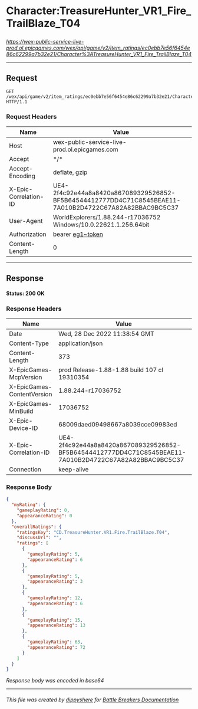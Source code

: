 # Character:TreasureHunter_VR1_Fire_TrailBlaze_T04

#####

*https://wex-public-service-live-prod.ol.epicgames.com/wex/api/game/v2/item_ratings/ec0ebb7e56f6454e86c62299a7b32e21/Character%3ATreasureHunter_VR1_Fire_TrailBlaze_T04*

___

## Request

```http request
GET /wex/api/game/v2/item_ratings/ec0ebb7e56f6454e86c62299a7b32e21/Character%3ATreasureHunter_VR1_Fire_TrailBlaze_T04 HTTP/1.1
```





### Request Headers

| Name | Value |
|---|---|
| Host | wex-public-service-live-prod.ol.epicgames.com |
| Accept | \*/\* |
| Accept-Encoding | deflate, gzip |
| X-Epic-Correlation-ID | UE4-2f4c92e44a8a8420a867089329526852-BF5B64544412777DD4C71C8545BEAE11-7A010B2D4722C67A82A82BBAC9BC5C37 |
| User-Agent | WorldExplorers/1.88.244-r17036752 Windows/10.0.22621.1.256.64bit |
| Authorization | bearer [eg1~token](https://github.com/dippyshere/battle-breakers-documentation/blob/master/docs/common/tokens/eg1.md) |
| Content-Length | 0 |



___

## Response

#### Status: 200 OK




### Response Headers

| Name | Value |
|---|---|
| Date | Wed, 28 Dec 2022 11:38:54 GMT |
| Content-Type | application/json |
| Content-Length | 373 |
| X-EpicGames-McpVersion | prod Release-1.88-1.88 build 107 cl 19310354 |
| X-EpicGames-ContentVersion | 1.88.244-r17036752 |
| X-EpicGames-MinBuild | 17036752 |
| X-Epic-Device-ID | 68009daed09498667a8039cce09983ed |
| X-Epic-Correlation-ID | UE4-2f4c92e44a8a8420a867089329526852-BF5B64544412777DD4C71C8545BEAE11-7A010B2D4722C67A82A82BBAC9BC5C37 |
| Connection | keep-alive |


### Response Body

```json
{
  "myRating": {
    "gameplayRating": 0,
    "appearanceRating": 0
  },
  "overallRatings": {
    "ratingsKey": "CD.TreasureHunter.VR1.Fire.TrailBlaze.T04",
    "discussUrl": "",
    "ratings": [
      {
        "gameplayRating": 5,
        "appearanceRating": 6
      },
      {
        "gameplayRating": 5,
        "appearanceRating": 3
      },
      {
        "gameplayRating": 12,
        "appearanceRating": 6
      },
      {
        "gameplayRating": 15,
        "appearanceRating": 13
      },
      {
        "gameplayRating": 63,
        "appearanceRating": 72
      }
    ]
  }
}
```

*Response body was encoded in base64*

___

###### This file was created by [dippyshere](https://github.com/dippyshere) for [Battle Breakers Documentation](https://github.com/dippyshere/battle-breakers-documentation)
